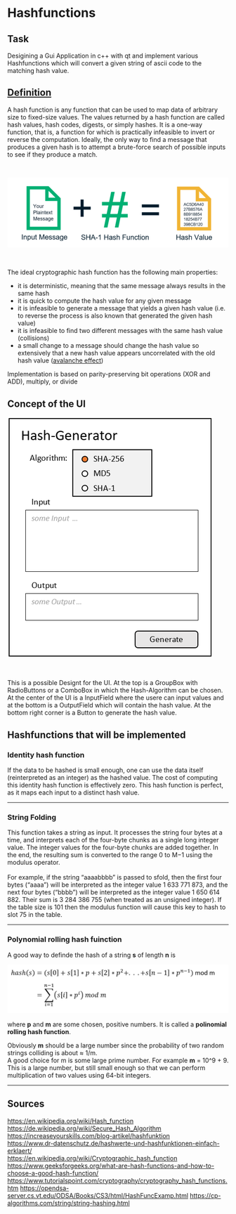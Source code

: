 # Hashfunctions
## Task

Desigining a Gui Application in c++ with qt and implement various Hashfunctions which will convert a given string of ascii code to the matching hash value.

## [Definition](https://en.wikipedia.org/wiki/Hash_function)

A hash function is any function that can be used to map data of arbitrary size to fixed-size values. The values returned by a hash function are called hash values, hash codes, digests, or simply hashes. It is a one-way function, that is, a function for which is practically infeasible to invert or reverse the computation. Ideally, the only way to find a message that produces a given hash is to attempt a brute-force search of possible inputs to see if they produce a match.

<br>

![Example_01](https://github.com/Lion1Blue/Hashfunctions/blob/main/Pictures/Example.png)

<br>

The ideal cryptographic hash function has the following main properties:

- it is deterministic, meaning that the same message always results in the same hash
- it is quick to compute the hash value for any given message
- it is infeasible to generate a message that yields a given hash value (i.e. to reverse the process is also known that generated the given hash value)
- it is infeasible to find two different messages with the same hash value (collisions)
- a small change to a message should change the hash value so extensively that a new hash value appears uncorrelated with the old hash value ([avalanche effect](https://en.wikipedia.org/wiki/Avalanche_effect))  

Implementation is based on parity-preserving bit operations (XOR and ADD), multiply, or divide  

## Concept of the UI

![GUI_Concept](https://github.com/Lion1Blue/Hashfunctions/blob/main/Pictures/GUI_Concept.png)

<br>

This is a possible Designt for the UI. At the top is a GroupBox with RadioButtons or a ComboBox in which the Hash-Algorithm can be chosen. At the center of the UI is a InputField where the usere can input values and at the bottom is a OutputField which will contain the hash value. At the bottom right corner is a Button to generate the hash value.

## Hashfunctions that will be implemented



### Identity hash function
If the data to be hashed is small enough, one can use the data itself (reinterpreted as an integer) as the hashed value. The cost of computing this identity hash function is effectively zero. This hash function is perfect, as it maps each input to a distinct hash value.  

**************************************************************************************************************************************************************************

### String Folding

This function takes a string as input. It processes the string four bytes at a time, and interprets each of the four-byte chunks as a single long integer value. The integer values for the four-byte chunks are added together. In the end, the resulting sum is converted to the range 0 to M−1 using the modulus operator.  
<br>
For example, if the string “aaaabbbb” is passed to sfold, then the first four bytes (“aaaa”) will be interpreted as the integer value 1 633 771 873, and the next four bytes (“bbbb”) will be interpreted as the integer value 1 650 614 882. Their sum is 3 284 386 755 (when treated as an unsigned integer). If the table size is 101 then the modulus function will cause this key to hash to slot 75 in the table.

**************************************************************************************************************************************************************************

### Polynomial rolling hash fuinction

A good way to definde the hash of a string **s** of length **n** is   

![PolynomialRollingFormula](https://github.com/Lion1Blue/Hashfunctions/blob/main/Pictures/PolynomialRolling.PNG)

where **p** and **m** are some chosen, positive numbers. It is called a **polinomial rolling hash function**.

Obviously **m** should be a large number since the probability of two random strings colliding is about  ≈ 1/m.  
A good choice for m is some large prime number. For example **m** = 10^9 + 9. This is a large number, but still small enough so that we can perform multiplication of two values using 64-bit integers.

**************************************************************************************************************************************************************************

## Sources
https://en.wikipedia.org/wiki/Hash_function  
https://de.wikipedia.org/wiki/Secure_Hash_Algorithm  
https://increaseyourskills.com/blog-artikel/hashfunktion  
https://www.dr-datenschutz.de/hashwerte-und-hashfunktionen-einfach-erklaert/  
https://en.wikipedia.org/wiki/Cryptographic_hash_function  
https://www.geeksforgeeks.org/what-are-hash-functions-and-how-to-choose-a-good-hash-function/  
https://www.tutorialspoint.com/cryptography/cryptography_hash_functions.htm
https://opendsa-server.cs.vt.edu/ODSA/Books/CS3/html/HashFuncExamp.html 
https://cp-algorithms.com/string/string-hashing.html  
